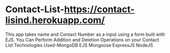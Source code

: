 # Contact-List-https://contact-lisind.herokuapp.com/
This app takes name and Contact Number as a input using a form built with EJS.
You Can Perform Addition and Deletion Operations on your Contact List
Technologies Used-MongoDB
EJS
Mongoose
ExpressJS
NodeJS
